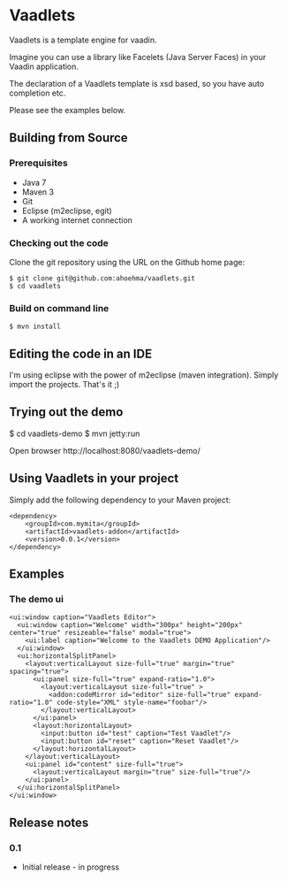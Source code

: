 Vaadlets
========

Vaadlets is a template engine for vaadin. 

Imagine you can use a library like Facelets (Java Server Faces) in your Vaadin application. 

The declaration of a Vaadlets template is xsd based, so you have auto completion etc.

Please see the examples below.     

Building from Source
--------------------

### Prerequisites

* Java 7
* Maven 3
* Git
* Eclipse (m2eclipse, egit)
* A working internet connection

### Checking out the code

Clone the git repository using the URL on the Github home page:

    $ git clone git@github.com:ahoehma/vaadlets.git
    $ cd vaadlets

### Build on command line

    $ mvn install

Editing the code in an IDE
--------------------------

I'm using eclipse with the power of m2eclipse (maven integration). Simply import the projects. That's it ;)   

Trying out the demo
-------------------

  $ cd vaadlets-demo
  $ mvn jetty:run
  
Open browser http://localhost:8080/vaadlets-demo/

Using Vaadlets in your project
------------------------------

Simply add the following dependency to your Maven project:

    <dependency>
        <groupId>com.mymita</groupId>
        <artifactId>vaadlets-addon</artifactId>
        <version>0.0.1</version>
    </dependency>

Examples
--------

### The demo ui

  <?xml version="1.0" encoding="UTF-8"?>
  <vaadlets xmlns="http://www.mymita.com/vaadlets/1.0.0"
            xmlns:core="http://www.mymita.com/vaadlets/core/1.0.0"
            xmlns:layout="http://www.mymita.com/vaadlets/layout/1.0.0"
            xmlns:ui="http://www.mymita.com/vaadlets/ui/1.0.0"
            xmlns:input="http://www.mymita.com/vaadlets/input/1.0.0"
            xmlns:addon="http://www.mymita.com/vaadlets/addon/1.0.0"
            xmlns:xsd="http://www.w3.org/2001/XMLSchema-instance"
            xsd:schemaLocation="http://www.mymita.com/vaadlets/1.0.0 http://www.mymita.com/xsd/vaadlets-1.0.0.xsd
                                http://www.mymita.com/vaadlets/core/1.0.0 http://www.mymita.com/xsd/vaadlets-core-1.0.0.xsd
                                http://www.mymita.com/vaadlets/layout/1.0.0 http://www.mymita.com/xsd/vaadlets-layout-1.0.0.xsd
                                http://www.mymita.com/vaadlets/ui/1.0.0 http://www.mymita.com/xsd/vaadlets-ui-1.0.0.xsd
                                http://www.mymita.com/vaadlets/input/1.0.0 http://www.mymita.com/xsd/vaadlets-input-1.0.0.xsd
                                http://www.mymita.com/vaadlets/addon/1.0.0 http://www.mymita.com/xsd/vaadlets-addon-1.0.0.xsd">
    
    <ui:window caption="Vaadlets Editor">
      <ui:window caption="Welcome" width="300px" height="200px" center="true" resizeable="false" modal="true">
        <ui:label caption="Welcome to the Vaadlets DEMO Application"/>
      </ui:window>
      <ui:horizontalSplitPanel>
        <layout:verticalLayout size-full="true" margin="true" spacing="true">
          <ui:panel size-full="true" expand-ratio="1.0">
            <layout:verticalLayout size-full="true" >
              <addon:codeMirror id="editor" size-full="true" expand-ratio="1.0" code-style="XML" style-name="foobar"/>
            </layout:verticalLayout>
          </ui:panel>
          <layout:horizontalLayout>
            <input:button id="test" caption="Test Vaadlet"/>
            <input:button id="reset" caption="Reset Vaadlet"/>
          </layout:horizontalLayout>
        </layout:verticalLayout>
        <ui:panel id="content" size-full="true">
          <layout:verticalLayout margin="true" size-full="true"/>
        </ui:panel>
      </ui:horizontalSplitPanel>
    </ui:window>
  
  </vaadlets>

Release notes
-------------

### 0.1

* Initial release - in progress